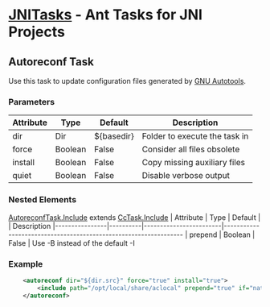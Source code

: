 [JNITasks](https://github.com/kwhat/jnitasks/) - Ant Tasks for JNI Projects
===========================================================================

## Autoreconf Task

Use this task to update configuration files generated by
[GNU Autotools](http://www.gnu.org/software/automake/manual/html_node/Autotools-Introduction.html).

### Parameters

| Attribute      | Type     | Default                | Description
|----------------|----------|------------------------|-----------------------------------------------------------------
| dir            | Dir      | ${basedir}             | Folder to execute the task in
| force          | Boolean  | False                  | Consider all files obsolete
| install        | Boolean  | False                  | Copy missing auxiliary files
| quiet          | Boolean  | False                  | Disable verbose output


### Nested Elements

[AutoreconfTask.Include](AUTORECONF.md) extends [CcTask.Include](CCTASK.md)
| Attribute      | Type     | Default |              | Description
|----------------|----------|------------------------|-----------------------------------------------------------------
| prepend        | Boolean  | False   | Use -B instead of the default -I


### Example

```XML
	<autoreconf dir="${dir.src}" force="true" install="true">
		<include path="/opt/local/share/aclocal" prepend="true" if="native.os.isDarwin" />
	</autoreconf>
```
